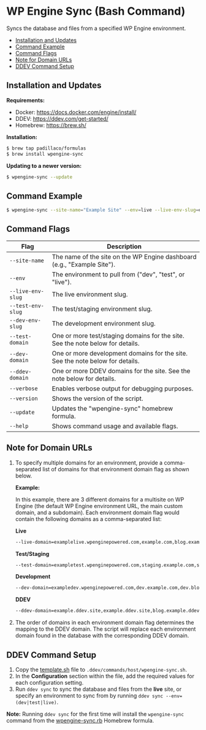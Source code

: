 # WP Engine Sync (Bash Command)

Syncs the database and files from a specified WP Engine environment.

- [Installation and Updates](#installation-and-updates)
- [Command Example](#command-example)
- [Command Flags](#command-flags)
- [Note for Domain URLs](#note-for-domain-urls)
- [DDEV Command Setup](#ddev-command-setup)

## Installation and Updates

**Requirements:**
- Docker: https://docs.docker.com/engine/install/
- DDEV: https://ddev.com/get-started/
- Homebrew: https://brew.sh/

**Installation:**

```sh
$ brew tap padillaco/formulas
$ brew install wpengine-sync
```
**Updating to a newer version:**

```sh
$ wpengine-sync --update
```

## Command Example

```sh
$ wpengine-sync --site-name="Example Site" --env=live --live-env-slug=example-live --test-env-slug=example-test --dev-env-slug=example-dev --live-domain=example.com --test-domain=staging.example.com --dev-domain=dev.example.com --ddev-domain=example.ddev.site
```

## Command Flags

| Flag                | Description                                                                    |
|---------------------|--------------------------------------------------------------------------------|
| `--site-name`       | The name of the site on the WP Engine dashboard (e.g., "Example Site").        |
| `--env`             | The environment to pull from ("dev", "test", or "live").                       |
| `--live-env-slug`   | The live environment slug.                                                     |
| `--test-env-slug`   | The test/staging environment slug.                                             |
| `--dev-env-slug`    | The development environment slug.                                              |
| `--test-domain`     | One or more test/staging domains for the site. See the note below for details. |
| `--dev-domain`      | One or more development domains for the site. See the note below for details.  |
| `--ddev-domain`     | One or more DDEV domains for the site. See the note below for details.         |
| `--verbose`         | Enables verbose output for debugging purposes.                                 |
| `--version`         | Shows the version of the script.                                               |
| `--update`          | Updates the "wpengine-sync" homebrew formula.                                  |
| `--help`            | Shows command usage and available flags.                                       |

## Note for Domain URLs

1. To specify multiple domains for an environment, provide a comma-separated list of domains for that environment domain flag as shown below.

    **Example:**

    In this example, there are 3 different domains for a multisite on WP Engine (the default WP Engine environment URL, the main custom domain, and a subdomain). Each environment domain flag would contain the following domains as a comma-separated list:

    **Live**

    ```sh
    --live-domain=examplelive.wpenginepowered.com,example.com,blog.example.com
    ```
    **Test/Staging**
    ```sh
    --test-domain=exampletest.wpenginepowered.com,staging.example.com,staging.blog.example.com
    ```
    **Development**
    ```sh
    --dev-domain=exampledev.wpenginepowered.com,dev.example.com,dev.blog.example.com
    ```
    **DDEV**
    ```sh
    --ddev-domain=example.ddev.site,example.ddev.site,blog.example.ddev.site
    ```

2. The order of domains in each environment domain flag determines the mapping to the DDEV domain. The script will replace each environment domain found in the database with the corresponding DDEV domain.

## DDEV Command Setup

1. Copy the [template.sh](template.sh) file to `.ddev/commands/host/wpengine-sync.sh`.
2. In the **Configuration** section within the file, add the required values for each configuration setting.
3. Run `ddev sync` to sync the database and files from the **live** site, or specify an environment to sync from by running `ddev sync --env=(dev|test|live)`.

**Note:** Running `ddev sync` for the first time will install the `wpengine-sync` command from the [wpengine-sync.rb](https://github.com/padillaco/homebrew-formulas/blob/main/Formula/wpengine-sync.rb) Homebrew formula.
